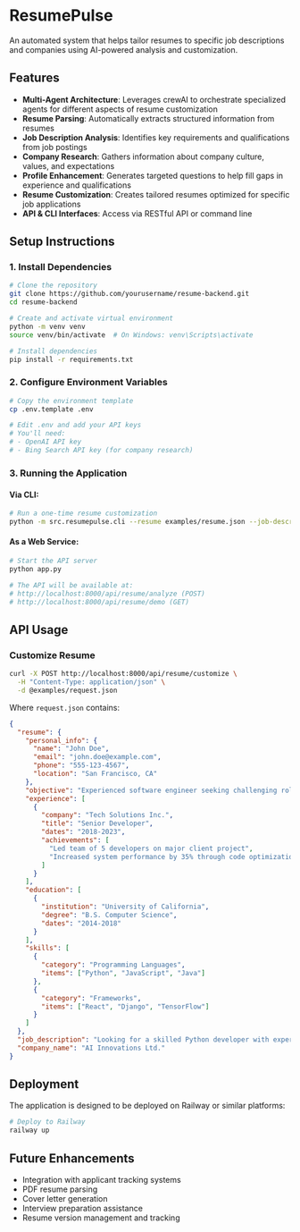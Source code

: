 # ResumePulse

An automated system that helps tailor resumes to specific job descriptions and companies using AI-powered analysis and customization.

## Features

- **Multi-Agent Architecture**: Leverages crewAI to orchestrate specialized agents for different aspects of resume customization
- **Resume Parsing**: Automatically extracts structured information from resumes
- **Job Description Analysis**: Identifies key requirements and qualifications from job postings
- **Company Research**: Gathers information about company culture, values, and expectations
- **Profile Enhancement**: Generates targeted questions to help fill gaps in experience and qualifications
- **Resume Customization**: Creates tailored resumes optimized for specific job applications
- **API & CLI Interfaces**: Access via RESTful API or command line

## Setup Instructions

### 1. Install Dependencies

```bash
# Clone the repository
git clone https://github.com/yourusername/resume-backend.git
cd resume-backend

# Create and activate virtual environment
python -m venv venv
source venv/bin/activate  # On Windows: venv\Scripts\activate

# Install dependencies
pip install -r requirements.txt
```

### 2. Configure Environment Variables

```bash
# Copy the environment template
cp .env.template .env

# Edit .env and add your API keys
# You'll need:
# - OpenAI API key
# - Bing Search API key (for company research)
```

### 3. Running the Application

#### Via CLI:

```bash
# Run a one-time resume customization
python -m src.resumepulse.cli --resume examples/resume.json --job-description examples/job_description.txt --company "Example Corp"
```

#### As a Web Service:

```bash
# Start the API server
python app.py

# The API will be available at:
# http://localhost:8000/api/resume/analyze (POST)
# http://localhost:8000/api/resume/demo (GET)
```

## API Usage

### Customize Resume

```bash
curl -X POST http://localhost:8000/api/resume/customize \
  -H "Content-Type: application/json" \
  -d @examples/request.json
```

Where `request.json` contains:

```json
{
  "resume": {
    "personal_info": {
      "name": "John Doe",
      "email": "john.doe@example.com",
      "phone": "555-123-4567",
      "location": "San Francisco, CA"
    },
    "objective": "Experienced software engineer seeking challenging roles in AI development",
    "experience": [
      {
        "company": "Tech Solutions Inc.",
        "title": "Senior Developer",
        "dates": "2018-2023",
        "achievements": [
          "Led team of 5 developers on major client project",
          "Increased system performance by 35% through code optimization"
        ]
      }
    ],
    "education": [
      {
        "institution": "University of California",
        "degree": "B.S. Computer Science",
        "dates": "2014-2018"
      }
    ],
    "skills": [
      {
        "category": "Programming Languages",
        "items": ["Python", "JavaScript", "Java"]
      },
      {
        "category": "Frameworks",
        "items": ["React", "Django", "TensorFlow"]
      }
    ]
  },
  "job_description": "Looking for a skilled Python developer with experience in AI/ML frameworks...",
  "company_name": "AI Innovations Ltd."
}
```

## Deployment

The application is designed to be deployed on Railway or similar platforms:

```bash
# Deploy to Railway
railway up
```

## Future Enhancements

- Integration with applicant tracking systems
- PDF resume parsing
- Cover letter generation
- Interview preparation assistance
- Resume version management and tracking
